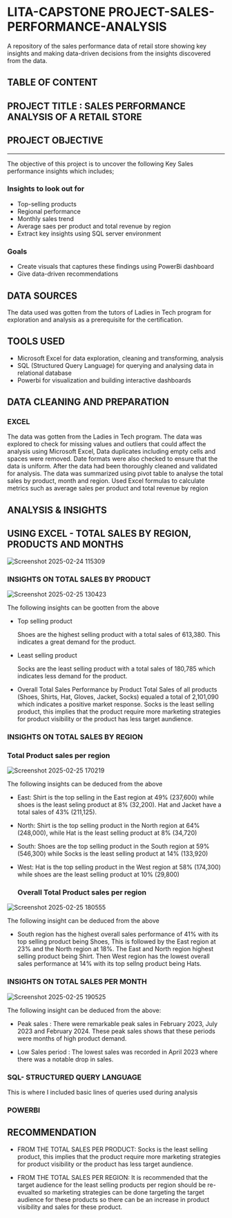 # LITA-CAPSTONE PROJECT-SALES-PERFORMANCE-ANALYSIS
A repository of the sales performance data of retail store showing key insights and making data-driven decisions from the insights discovered from the data.

## TABLE OF CONTENT

## PROJECT TITLE : SALES PERFORMANCE ANALYSIS OF A RETAIL STORE

## PROJECT OBJECTIVE
---
The objective of this project is to uncover the following Key Sales performance insights which includes;
### Insights to look out for
- Top-selling products
- Regional performance
- Monthly sales trend
- Average saes per product and total revenue by region
- Extract key insights using SQL server environment

### Goals
- Create visuals that captures these findings using PowerBi dashboard
- Give data-driven recommendations 

## DATA SOURCES
The data used was gotten from the tutors of Ladies in Tech program for exploration and analysis as a prerequisite for the certification.

## TOOLS USED
- Microsoft Excel for data exploration, cleaning and transforming, analysis
- SQL (Structured Query Language) for querying and analysing data in relational database
- Powerbi for visualization and building interactive dashboards

 ## DATA CLEANING AND PREPARATION

 ### EXCEL
 The data was gotten from the Ladies in Tech program. The data was explored to check for missing values and outliers that could affect the analysis using Microsoft Excel, Data duplicates including empty cells and spaces were removed. Date formats were also checked to ensure that the data is uniform.
 After the data had been thoroughly cleaned and validated for analysis. The data was summarized using pivot table to analyse the total sales by product, month and region.
 Used Excel formulas to calculate metrics such as average sales per product and total revenue by region
 
 
 ## ANALYSIS & INSIGHTS 
 ## USING EXCEL - TOTAL SALES BY REGION, PRODUCTS AND MONTHS

 ![Screenshot 2025-02-24 115309](https://github.com/user-attachments/assets/0ebf8eaa-2a1e-41c7-8b78-a31284dc5dc5)


 ### INSIGHTS ON TOTAL SALES BY PRODUCT
![Screenshot 2025-02-25 130423](https://github.com/user-attachments/assets/06392e5f-04ad-45bf-8be2-39beb00e1f14)

 
The following insights can be gootten from the above
- Top selling product
  
  Shoes are the highest selling product with a total sales of 613,380. This indicates a great demand for the product.
- Least selling product

    Socks are the least selling product with a total sales of 180,785 which indicates less demand for the product.

 - Overall Total Sales Performance by Product
Total Sales of all products (Shoes, Shirts, Hat, Gloves, Jacket, Socks) equaled a total of 2,101,090 which indicates a positive market response. Socks is the least selling product, this implies that the product require more marketing strategies for product visibility or the product has less target aundience.

### INSIGHTS ON TOTAL SALES BY REGION
### Total Product sales per region

![Screenshot 2025-02-25 170219](https://github.com/user-attachments/assets/037f920c-13f2-4644-8492-672e7e2be29b)

The following insights can be deduced from the above 

- East: Shirt is the top selling in the East region at 49% (237,600) while shoes is the least seling product at 8% (32,200). Hat and Jacket have a total sales of 43% (211,125).

- North: Shirt is the top selling product in the North region at 64% (248,000), while Hat is the least selling product at 8% (34,720)

- South: Shoes are the top selling product in the South region at 59% (546,300) while Socks is the least selling product at 14% (133,920)

- West: Hat is the top selling product in the West region at 58% (174,300) while shoes are the least selling product at 10% (29,800)


  ### Overall Total Product sales per region

 ![Screenshot 2025-02-25 180555](https://github.com/user-attachments/assets/d50d46fd-1ea2-4c83-8213-4e5ea6940093)

  The following insight can be deduced from the above

  - South region has the highest overall sales performance of 41% with its top selling product being Shoes, This is followed by the East region at 23% and the North region at 18%. The East and North region highest selling product being Shirt. Then West region has the lowest overall sales performance at 14% with its top sellng product being Hats.

### INSIGHTS ON TOTAL SALES PER MONTH

![Screenshot 2025-02-25 190525](https://github.com/user-attachments/assets/e21fb15c-f6ae-4bae-a15d-71e0a0788702)


The following insight can be deduced from the above:
- Peak sales : There were remarkable peak sales in February 2023, July 2023 and February 2024. These peak sales shows that these periods were months of high product demand.

- Low Sales period : The lowest sales was recorded in April 2023 where there was a notable drop in sales.






 ### SQL- STRUCTURED QUERY LANGUAGE
 This is where I included basic lines of queries used during analysis

 
 
 ### POWERBI
 
 ## RECOMMENDATION
 - FROM THE TOTAL SALES PER PRODUCT: Socks is the least selling product, this implies that the product require more marketing strategies for product visibility or the product has less target aundience.
   
 - FROM THE TOTAL SALES PER REGION: It is recommended that the target audience for the least selling products per region should be re-evualted so marketing strategies can be done targeting the target audience for these products so there can be an increase in product visibility and sales for these product.

 
